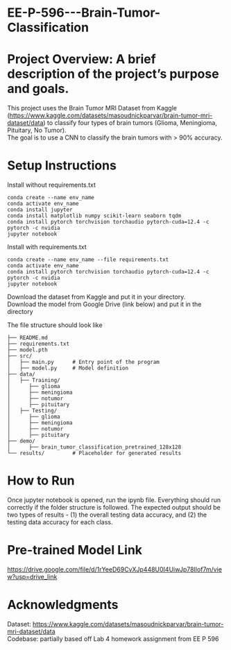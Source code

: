 # EE-P-596---Brain-Tumor-Classification
# Project Overview: A brief description of the project’s purpose and goals.
This project uses the Brain Tumor MRI Dataset from Kaggle (https://www.kaggle.com/datasets/masoudnickparvar/brain-tumor-mri-dataset/data) to classify four types of brain tumors (Glioma, Meningioma, Pituitary, No Tumor).   
The goal is to use a CNN to classify the brain tumors with > 90% accuracy. 

# Setup Instructions
Install without requirements.txt
```
conda create --name env_name  
conda activate env_name  
conda install jupyter  
conda install matplotlib numpy scikit-learn seaborn tqdm  
conda install pytorch torchvision torchaudio pytorch-cuda=12.4 -c pytorch -c nvidia  
jupyter notebook
```

Install with requirements.txt 
```
conda create --name env_name --file requirements.txt
conda activate env_name
conda install pytorch torchvision torchaudio pytorch-cuda=12.4 -c pytorch -c nvidia
jupyter notebook
```

Download the dataset from Kaggle and put it in your directory.  
Download the model from Google Drive (link below) and put it in the directory

The file structure should look like 
```
├── README.md
├── requirements.txt
├── model.pth
├── src/
│   ├── main.py      # Entry point of the program
│   ├── model.py     # Model definition
├── data/
│   ├── Training/
│      ├── glioma    
│      ├── meningioma
│      ├── notumor
│      ├── pituitary
│   ├── Testing/
│      ├── glioma    
│      ├── meningioma
│      ├── notumor
│      ├── pituitary       
├── demo/            
│      ├── brain_tumor_classification_pretrained_128x128
└── results/         # Placeholder for generated results
```

# How to Run 
Once jupyter notebook is opened, run the ipynb file. Everything should run correctly if the folder structure is followed. 
The expected output should be two types of results - (1) the overall testing data accuracy, and (2) the testing data accuracy for each class. 

# Pre-trained Model Link
https://drive.google.com/file/d/1rYeeD69CvXJp448U0I4UiwJp78Ilof7m/view?usp=drive_link

# Acknowledgments
Dataset: https://www.kaggle.com/datasets/masoudnickparvar/brain-tumor-mri-dataset/data  
Codebase: partially based off Lab 4 homework assignment from EE P 596
